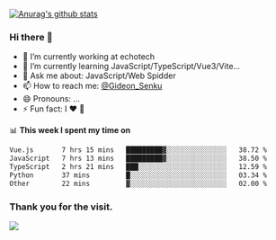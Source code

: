 [![Anurag's github stats](https://github-readme-stats.vercel.app/api?username=gideonsenku)](https://github.com/anuraghazra/github-readme-stats)
### Hi there 👋
- 🔭 I’m currently working at echotech
- 🌱 I’m currently learning JavaScript/TypeScript/Vue3/Vite...
- 💬 Ask me about: JavaScript/Web Spidder 
- 📫 How to reach me: [@Gideon_Senku](https://t.me/Gideon_Senku)
- 😄 Pronouns: ...
- ⚡ Fun fact: I ❤️ 🎵

📊 **This week I spent my time on**
<!--START_SECTION:waka-->

```txt
Vue.js       7 hrs 15 mins   █████████▓░░░░░░░░░░░░░░░   38.72 %
JavaScript   7 hrs 13 mins   █████████▓░░░░░░░░░░░░░░░   38.50 %
TypeScript   2 hrs 21 mins   ███░░░░░░░░░░░░░░░░░░░░░░   12.59 %
Python       37 mins         █░░░░░░░░░░░░░░░░░░░░░░░░   03.34 %
Other        22 mins         ▓░░░░░░░░░░░░░░░░░░░░░░░░   02.00 %
```

<!--END_SECTION:waka-->


### Thank you for the visit.
![](http://profile-counter.glitch.me/gideonsenku/count.svg)
<!--
**GideonSenku/GideonSenku** is a ✨ _special_ ✨ repository because its `README.md` (this file) appears on your GitHub profile.

Here are some ideas to get you started:

- 🔭 I’m currently working on ...
- 🌱 I’m currently learning ...
- 👯 I’m looking to collaborate on ...
- 🤔 I’m looking for help with ...
- 💬 Ask me about ...
- 📫 How to reach me: ...
- 😄 Pronouns: ...
- ⚡ Fun fact: ...
-->
